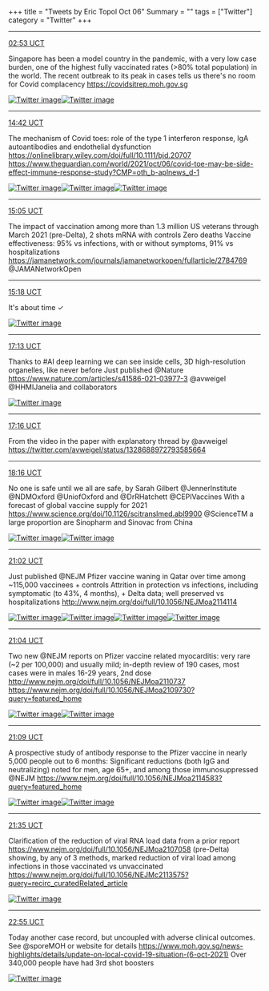 +++
title = "Tweets by Eric Topol Oct 06"
Summary = ""
tags = ["Twitter"]
category = "Twitter"
+++


---

<a href="https://twitter.com/erictopol/status/1445583002407301127" target="_blank" rel="noreferer">02:53 UCT</a>

Singapore has been a model country in the pandemic, with a very low case burden, one of the highest fully vaccinated rates (&gt;80% total population) in the world. The recent outbreak to its peak in cases tells us there's no room for Covid complacency
https://covidsitrep.moh.gov.sg 

<a href="FA-8HU1UcAs2Wgm.jpg"  ><img src="FA-8HU1UcAs2Wgm.jpg" alt="Twitter image" ></img></a><a href="FA-913PUUA08prP.jpg"  ><img src="FA-913PUUA08prP.jpg" alt="Twitter image" ></img></a>

---

<a href="https://twitter.com/erictopol/status/1445761386173267970" target="_blank" rel="noreferer">14:42 UCT</a>

The mechanism of Covid toes: role of the type 1 interferon response, IgA autoantibodies and endothelial dysfunction
https://onlinelibrary.wiley.com/doi/full/10.1111/bjd.20707
https://www.theguardian.com/world/2021/oct/06/covid-toe-may-be-side-effect-immune-response-study?CMP=oth_b-aplnews_d-1 

<a href="FBBfbODVkAA4Fpo.jpg"  ><img src="FBBfbODVkAA4Fpo.jpg" alt="Twitter image" ></img></a><a href="FBBfc-nVQAggPY5.jpg"  ><img src="FBBfc-nVQAggPY5.jpg" alt="Twitter image" ></img></a><a href="FBBf8qlUcAA-AhL.jpg"  ><img src="FBBf8qlUcAA-AhL.jpg" alt="Twitter image" ></img></a>

---

<a href="https://twitter.com/erictopol/status/1445767216218083352" target="_blank" rel="noreferer">15:05 UCT</a>

The impact of vaccination among more than 1.3 million US veterans through March 2021 (pre-Delta), 2 shots mRNA with controls
Zero deaths
Vaccine effectiveness: 95% vs infections, with or without symptoms, 91% vs hospitalizations
https://jamanetwork.com/journals/jamanetworkopen/fullarticle/2784769 @JAMANetworkOpen



---

<a href="https://twitter.com/erictopol/status/1445770468288450574" target="_blank" rel="noreferer">15:18 UCT</a>

It's about time ✓ 

<a href="FBBoc-NVEAomL62.jpg"  ><img src="FBBoc-NVEAomL62.jpg" alt="Twitter image" ></img></a>

---

<a href="https://twitter.com/erictopol/status/1445799409975902219" target="_blank" rel="noreferer">17:13 UCT</a>

Thanks to #AI deep learning we can see inside cells, 3D high-resolution organelles, like never before
Just published @Nature 
https://www.nature.com/articles/s41586-021-03977-3
@avweigel @HHMIJanelia and collaborators 

<a href="FBCCKqvUUAMf986.jpg"  ><img src="FBCCKqvUUAMf986.jpg" alt="Twitter image" ></img></a>

---

<a href="https://twitter.com/erictopol/status/1445800058088165376" target="_blank" rel="noreferer">17:16 UCT</a>

From the video in the paper with explanatory thread by @avweigel
https://twitter.com/avweigel/status/1328688972793585664



---

<a href="https://twitter.com/erictopol/status/1445815230974496772" target="_blank" rel="noreferer">18:16 UCT</a>

No one is safe until we all are safe, by Sarah Gilbert @JennerInstitute @NDMOxford @UniofOxford and 
@DrRHatchett @CEPIVaccines
With a forecast of global vaccine supply for 2021
https://www.science.org/doi/10.1126/scitranslmed.abl9900 @ScienceTM a large proportion are Sinopharm and Sinovac from China 

<a href="FBCRFn5VgAcEBxL.jpg"  ><img src="FBCRFn5VgAcEBxL.jpg" alt="Twitter image" ></img></a><a href="FBCQ6S_VEAM0SIH.jpg"  ><img src="FBCQ6S_VEAM0SIH.jpg" alt="Twitter image" ></img></a>

---

<a href="https://twitter.com/erictopol/status/1445856967860228102" target="_blank" rel="noreferer">21:02 UCT</a>

Just published @NEJM
Pfizer vaccine waning in Qatar over time among ~115,000 vaccinees + controls
Attrition in protection vs infections, including symptomatic (to 43%, 4 months), + Delta data; well preserved vs hospitalizations
http://www.nejm.org/doi/full/10.1056/NEJMoa2114114 

<a href="FBCzqdkUYAQrxqa.jpg"  ><img src="FBCzqdkUYAQrxqa.jpg" alt="Twitter image" ></img></a><a href="FBC2SO6UUAUXde1.jpg"  ><img src="FBC2SO6UUAUXde1.jpg" alt="Twitter image" ></img></a><a href="FBC1L4cVUAYiZw5.png"  ><img src="FBC1L4cVUAYiZw5.png" alt="Twitter image" ></img></a><a href="FBC04AJVEAcq_tp.png"  ><img src="FBC04AJVEAcq_tp.png" alt="Twitter image" ></img></a>

---

<a href="https://twitter.com/erictopol/status/1445857506337517568" target="_blank" rel="noreferer">21:04 UCT</a>

Two new @NEJM reports on Pfizer vaccine related myocarditis: very rare (~2 per 100,000) and usually mild; in-depth review of 190 cases, most cases were in males 16-29 years, 2nd dose
http://www.nejm.org/doi/full/10.1056/NEJMoa2110737
https://www.nejm.org/doi/full/10.1056/NEJMoa2109730?query=featured_home 

<a href="FBCwzr2VEAUAdm-.jpg"  ><img src="FBCwzr2VEAUAdm-.jpg" alt="Twitter image" ></img></a><a href="FBCxT0eVkAMOtr8.jpg"  ><img src="FBCxT0eVkAMOtr8.jpg" alt="Twitter image" ></img></a>

---

<a href="https://twitter.com/erictopol/status/1445858726066331651" target="_blank" rel="noreferer">21:09 UCT</a>

A prospective study of antibody response to the Pfizer vaccine in nearly 5,000 people out to 6 months: Significant reductions (both IgG and neutralizing) noted for men, age 65+, and among those immunosuppressed
@NEJM https://www.nejm.org/doi/full/10.1056/NEJMoa2114583?query=featured_home 

<a href="FBC4iJNVUAAbtQn.jpg"  ><img src="FBC4iJNVUAAbtQn.jpg" alt="Twitter image" ></img></a><a href="FBC4kJ5VIAIxR-B.jpg"  ><img src="FBC4kJ5VIAIxR-B.jpg" alt="Twitter image" ></img></a>

---

<a href="https://twitter.com/erictopol/status/1445865410822246407" target="_blank" rel="noreferer">21:35 UCT</a>

Clarification of the reduction of viral RNA load data from a prior report https://www.nejm.org/doi/full/10.1056/NEJMoa2107058 (pre-Delta) showing, by any of 3 methods, marked reduction of viral load among infections in those vaccinated vs unvaccinated https://www.nejm.org/doi/full/10.1056/NEJMc2113575?query=recirc_curatedRelated_article 

<a href="FBC8Gj5VcAcsmfa.jpg"  ><img src="FBC8Gj5VcAcsmfa.jpg" alt="Twitter image" ></img></a>

---

<a href="https://twitter.com/erictopol/status/1445885442163838978" target="_blank" rel="noreferer">22:55 UCT</a>

Today another case record, but uncoupled with adverse clinical outcomes.  See @sporeMOH or website for details
https://www.moh.gov.sg/news-highlights/details/update-on-local-covid-19-situation-(6-oct-2021)
Over 340,000 people have had 3rd shot boosters 

<a href="FBDPylXUYAAdwjo.jpg"  ><img src="FBDPylXUYAAdwjo.jpg" alt="Twitter image" ></img></a>